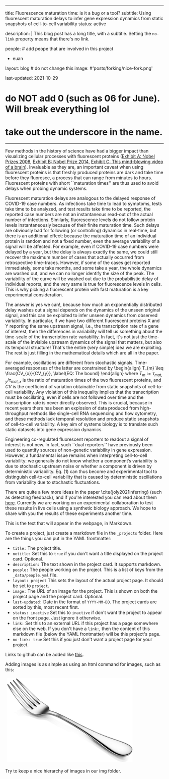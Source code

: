 
---
title: Fluorescence maturation time: is it a bug or a tool?
subtitle: Using fluorescent maturation delays to infer gene expression dynamics from static snapshots of cell-to-cell variability
status: active 

description: |
  This blog post has a long title, with a subtitle.
  Setting the `no-link` property means that there's no link.

people: # add peope that are involved in this project
  - euan

layout: blog # do not change this
image: #'posts/forking/nice-fork.png'

last-updated: 2021-10-29
# do NOT add 0 (such as 06 for June). Will break everything lol
# take out the underscore in the name.
---

Few methods in the history of science have had a bigger impact than visualizing cellular processes with fluorescent proteins ([Exhibit A: Nobel Prizes 2008](https://www.nobelprize.org/prizes/chemistry/2008/illustrated-information/), [Exhibit B: Nobel Prize 2014](https:/www.nobelprize.org/prizes/chemistry/2014/prize-announcement/), [Exhibit C: This mind-blowing video of a brain](https://www.youtube.com/watch?v=c-NMfp13Uug)).
Invaluable as they are, an important caveat when using fluorescent proteins is that freshly produced proteins are dark and take time before they fluoresce, a process that can range from minutes to hours. Fluorescent proteins with short ``maturation times'' are thus used to avoid delays when probing dynamic systems.

Fluorescent maturation delays are analogous to the delayed response of COVID-19 case numbers. As infections take time to lead to symptoms, tests take time to be analyzed, and test results take time to be reported, the reported case numbers are not an instantaneous read-out of the actual number of infections. Similarly, fluorescence levels do not follow protein levels instantaneously because of their finite maturation time. Such delays are obviously bad for following (or controlling) dynamics in real-time, but there is an additional effect: because the maturation time of an individual protein is random and not a fixed number, even the average variability of a signal will be affected. For example, even if COVID-19 case numbers were delayed by a year, but the delay is always exactly the same, we could still recover the maximum number of cases that actually occurred from retrospective time-traces. However, if some of the cases get reported immediately, some take months, and some take a year, the whole dynamics are washed out, and we can no longer identify the size of the peak. The variability of the curve will be washed out due to the probabilistic delay of individual reports, and the very same is true for fluorescence levels in cells. This is why picking a fluorescent protein with fast maturation is a key experimental consideration.

The answer is yes we can!, because how much an exponentially distributed delay washes out a signal depends on the dynamics of the unseen original signal, and this can be exploited to infer unseen dynamics from observed variability. In particular, if we have two different fluorescent proteins X and Y reporting the same upstream signal, i.e., the transcription rate of a gene of interest, then the differences in variability will tell us something about the time-scale of the transcription rate variability. In fact, it's not just the time-scale of the invisible upstream dynamics of the signal that matters, but also its temporal structure! That's the entire (very simple) idea we are exploiting. The rest is just filling in the mathematical details which are all in the paper.

For example, oscillations are different from stochastic signals.  Time-averaged responses of the latter are constrained by
\begin{align}
    T_{m} \leq \frac{CV_{x}}{CV_{y}},
    \label{EQ: The bound}
\end{align}
where $T_{m} := \tau_{mat,y}/\tau_{mat,x}$ is the ratio of maturation times of the two fluorescent proteins, and $CV$ is the coefficient of variation obtainable from static snapshots of cell-to-cell variability. Any violation of this inequality implies that the transcription must be oscillating, even if cells are not followed over time and the transcription rate is never directly observed. This is crucial, because in recent years there has been an explosion of data produced from high-throughput methods like single-cell RNA sequencing and flow cytometry, and these methods lack temporal resolution and produce static snapshots of cell-to-cell variability. A key aim of systems biology is to translate such static datasets into gene expression dynamics.

Engineering co-regulated fluorescent reporters to readout a signal of interest is not new. In fact, such ``dual reporters'' have previously been used to quantify sources of non-genetic variability in gene expression. However, a fundamental issue remains when interpreting cell-to-cell variability: we generally do not know whether a component’s variability is due to stochastic upstream noise or whether a component is driven by deterministic variability. Eq. (1) can thus become and experimental tool to distinguish cell-to-cell variability that is caused by deterministic oscillations from variability due to stochastic fluctuations. 

There are quite a few more ideas in the paper \cite{joly2021inferring}  (such as detecting feedback), and if you're interested you can read about them [here](https://arxiv.org/abs/2109.00392~).
Currently we are working on an experimental collaboration to test these results in live cells using a synthetic biology approach. We hope to share with you the results of these experiments another time.


This is the text that will appear in the webpage, in Markdown.

To create a project, just create a markdown file in the `_projects` folder. Here are the things you can put in the YAML frontmatter:

- `title:` The project title.
- `notitle:` Set this to `true` if you don't want a title displayed on the project card. Optional.
- `description:` The text shown in the project card. It supports markdown.
- `people:` The people working on the project. This is a list of keys from the `_data/people.yml` file.
- `layout: project` This sets the layout of the actual project page. It should be set to `project`.
- `image:` The URL of an image for the project. This is shown on both the project page and the project card. Optional.
- `last-updated:` Date in the format of `YYYY-MM-DD`. The project cards are sorted by this, most recent first.
- `status: inactive` Set this to `inactive` if don't want the project to appear on the front page. Just ignore it otherwise.
- `link:` Set this to an external URL if this project has a page somewhere else on the web. If you don't have a `link:`, then the content of this markdown file (below the YAML frontmatter) will be this project's page.
- `no-link: true` Set this if you just don't want a project page for your project.

Links to github can be added like
[this](https://github.com/hlml-toronto/).

Adding images is as simple as using an html command for images, such as this:

<img src="/img/posts/Maturation_time/nice-fork.jpg" alt="idp" width="400px" align="center" style="padding:5px;">

Try to keep a nice hierarchy of images in our img folder.
